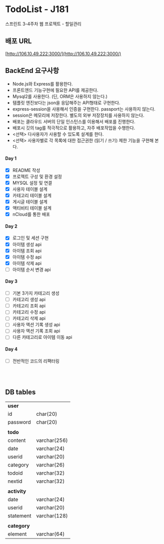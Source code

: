 # TodoList - J181

스프린트 3-4주차 웹 프로젝트 - 할일관리

## 배포 URL

[http://106.10.49.222:3000/](http://106.10.49.222:3000/)

## BackEnd 요구사항

- Node.js와 Express를 활용한다.
- 프론트엔드 기능구현에 필요한 API를 제공한다.
- Mysql2를 사용한다. (딘, ORM은 사용하지 않는다.)
- 템플릿 엔진보다는 json을 응답해주는 API형태로 구현한다.
- express-session을 사용해서 인증을 구현한다. passport는 사용하지 않는다.
- session은 메모리에 저장한다. 별도의 외부 저장장치를 사용하지 않는다.
- 배포는 클라우드 서버의 단일 인스턴스를 이용해서 배포를 진행한다.
- 배포시 깃의 tag를 적극적으로 활용하고, 자주 배포작업을 수행한다.
- <선택> 다사용자가 사용할 수 있도록 설계를 한다.
- <선택> 사용자별로 각 목록에 대한 접근권한 (읽기 / 쓰기) 제한 기능을 구현해 본다.

#### Day 1

- [x] README 작성
- [x] 프로젝트 구성 및 환경 설정
- [x] MYSQL 설정 및 연결
- [x] 사용자 테이블 설계
- [x] 카테고리 테이블 설계
- [x] 게시글 테이블 설계
- [x] 액티비티 테이블 설계
- [x] nCloud를 통한 배포

#### Day 2

- [x] 로그인 및 세션 구현
- [x] 아이템 생성 api
- [x] 아이템 조회 api
- [x] 아이템 수정 api
- [x] 아이템 삭제 api
- [ ] 아이템 순서 변경 api

#### Day 3

- [ ] 기본 3가지 카테고리 생성
- [ ] 카테고리 생성 api
- [ ] 카테고리 조회 api
- [ ] 카테고리 수정 api
- [ ] 카테고리 삭제 api
- [ ] 사용자 액션 기록 생성 api
- [ ] 사용자 액션 기록 조회 api
- [ ] 다른 카테고리로 아이템 이동 api

#### Day 4

- [ ] 전반적인 코드의 리팩터링

<br><br>

## DB tables

|              |              |
|--------------|--------------|
| **user**     |              |
| id           | char(20)     |
| password     | char(20)     |
|              |              |
| **todo**     |              |
| content      | varchar(256) |
| date         | varchar(24)  |
| userid       | varchar(20)  |
| category     | varchar(26)  |
| todoid       | varchar(32)  |
| nextid       | varchar(32)  |
|              |              |
| **activity** |              |
| date         | varchar(24)  |
| userid       | varchar(20)  |
| statement    | varchar(128) |
|              |              |
| **category** |              |
| element      | varchar(64)  |
